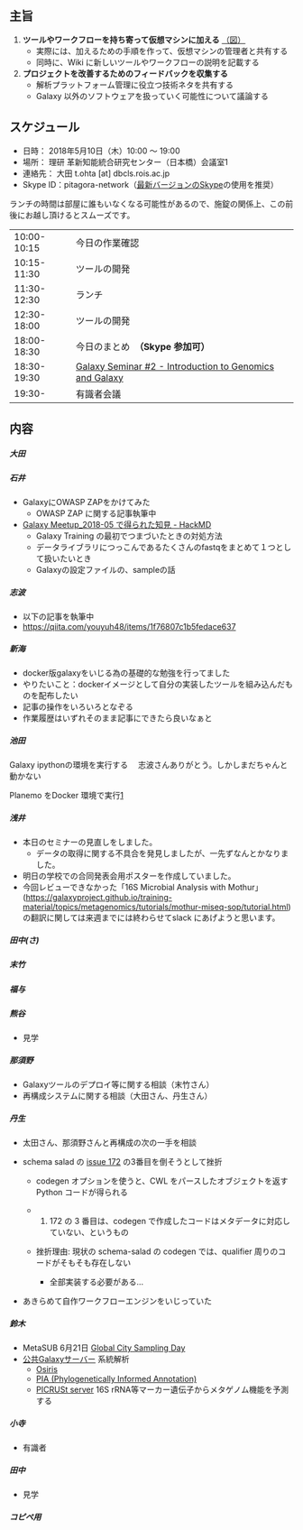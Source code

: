 
主旨
----

1.  **ツールやワークフローを持ち寄って仮想マシンに加える** [（図）](http://www.pitagora-galaxy.org/_/rsrc/1416890873801/about/about_overview.png)
    -   実際には、加えるための手順を作って、仮想マシンの管理者と共有する
    -   同時に、Wiki に新しいツールやワークフローの説明を記載する
2.  **プロジェクトを改善するためのフィードバックを収集する**
    -   解析プラットフォーム管理に役立つ技術ネタを共有する
    -   Galaxy 以外のソフトウェアを扱っていく可能性について議論する

スケジュール
------------

-   日時： 2018年5月10日（木）10:00 〜 19:00
-   場所： 理研 革新知能統合研究センター（日本橋）会議室1
-   連絡先： 大田 t.ohta \[at\] dbcls.rois.ac.jp
-   Skype ID：pitagora-network（[最新バージョンのSkype](http://www.skype.com/ja/)の使用を推奨）

ランチの時間は部屋に誰もいなくなる可能性があるので、施錠の関係上、この前後にお越し頂けるとスムーズです。

|             |                                                                                                        |
|-------------|--------------------------------------------------------------------------------------------------------|
| 10:00-10:15 | 今日の作業確認                                                                                         |
| 10:15-11:30 | ツールの開発                                                                                           |
| 11:30-12:30 | ランチ                                                                                                 |
| 12:30-18:00 | ツールの開発                                                                                           |
| 18:00-18:30 | 今日のまとめ　**（Skype 参加可）**                                                                     |
| 18:30-19:30 | [Galaxy Seminar \#2 - Introduction to Genomics and Galaxy](https://pitagora.connpass.com/event/85288/) |
| 19:30-      | 有識者会議                                                                                             |

内容
----

##### 大田

##### 石井

-   GalaxyにOWASP ZAPをかけてみた
    -   OWASP ZAP に関する記事執筆中
-   [Galaxy Meetup_2018-05 で得られた知見 - HackMD](https://hackmd.io/s/Byurh4WCG)
    -   Galaxy Training の最初でつまづいたときの対処方法
    -   データライブラリにつっこんであるたくさんのfastqをまとめて１つとして扱いたいとき
    -   Galaxyの設定ファイルの、sampleの話

##### 志波

-   以下の記事を執筆中
-   <https://qiita.com/youyuh48/items/1f76807c1b5fedace637>

##### 新海

-   docker版galaxyをいじる為の基礎的な勉強を行ってました
-   やりたいこと：dockerイメージとして自分の実装したツールを組み込んだものを配布したい
-   記事の操作をいろいろとなぞる
-   作業履歴はいずれそのまま記事にできたら良いなぁと

##### 池田

Galaxy ipythonの環境を実行する 　志波さんありがとう。しかしまだちゃんと動かない

Planemo をDocker 環境で実行[1](https://qiita.com/percipere/private/91bfe30aa5eca58e7ec5)

##### 浅井

-   本日のセミナーの見直しをしました。
    -   データの取得に関する不具合を発見しましたが、一先ずなんとかなりました。
-   明日の学校での合同発表会用ポスターを作成していました。
-   今回レビューできなかった「16S Microbial Analysis with Mothur」(https://galaxyproject.github.io/training-material/topics/metagenomics/tutorials/mothur-miseq-sop/tutorial.html) の翻訳に関しては来週までには終わらせてslack にあげようと思います。

##### 田中(さ)

##### 末竹

##### 福与

##### 熊谷

-   見学

##### 那須野

-   Galaxyツールのデプロイ等に関する相談（末竹さん）
-   再構成システムに関する相談（大田さん、丹生さん）

##### 丹生

-   太田さん、那須野さんと再構成の次の一手を相談
-   schema salad の [issue 172](https://github.com/common-workflow-language/schema_salad/issues/172) の3番目を倒そうとして挫折
    -   codegen オプションを使うと、CWL をパースしたオブジェクトを返す Python コードが得られる
    -   1.  172 の 3 番目は、codegen で作成したコードはメタデータに対応していない、というもの

    -   挫折理由: 現状の schema-salad の codegen では、qualifier 周りのコードがそもそも存在しない
        -   全部実装する必要がある…

-   あきらめて自作ワークフローエンジンをいじっていた

##### 鈴木

-   MetaSUB 6月21日 [Global City Sampling Day](https://github.com/haruosuz/metasub#csd)
-   [公共Galaxyサーバー](https://galaxyproject.org/public-galaxy-servers/) 系統解析
    -   [Osiris](https://galaxyproject.org/public-galaxy-servers/osiris/)
    -   [PIA (Phylogenetically Informed Annotation)](https://galaxyproject.org/public-galaxy-servers/pia/)
    -   [PICRUSt server](https://galaxyproject.org/public-galaxy-servers/langille-lab/) 16S rRNA等マーカー遺伝子からメタゲノム機能を予測する

##### 小寺

-   有識者

##### 田中

-   見学

##### コピペ用